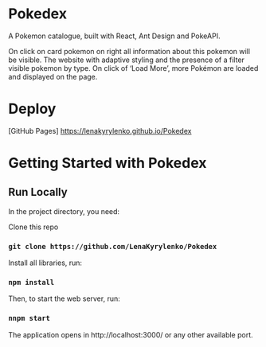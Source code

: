 # Pokedex

A Pokemon catalogue, built with React, Ant Design and PokeAPI.

On click on card pokemon on right all information about this pokemon will be visible.
The website with adaptive styling and the presence of a filter visible pokemon by type.
On click of ‘Load More’, more Pokémon are loaded and displayed on the page.

# Deploy

[GitHub Pages] https://lenakyrylenko.github.io/Pokedex

# Getting Started with Pokedex

## Run Locally

In the project directory, you need:

Clone this repo

### `git clone https://github.com/LenaKyrylenko/Pokedex`
Install all libraries, run:

### `npm install`

Then, to start the web server, run:

### `nnpm start`

The application opens in http://localhost:3000/ or any other available port.


